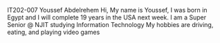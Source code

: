 IT202-007
Youssef Abdelrehem 
Hi, My name is Youssef, I was born in Egypt and I will complete 19 years in the USA next week. I am a Super Senior @ NJIT studying Information Technology
My hobbies are driving, eating, and playing video games 

